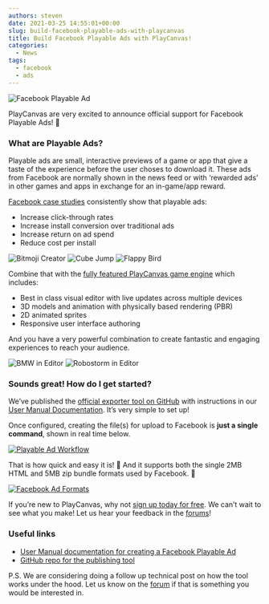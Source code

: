 ```yaml
---
authors: steven
date: 2021-03-25 14:55:01+00:00
slug: build-facebook-playable-ads-with-playcanvas
title: Build Facebook Playable Ads with PlayCanvas!
categories:
  - News
tags:
  - facebook
  - ads
---
```


![Facebook Playable Ad](/img/facebook-playable-ad.gif)

PlayCanvas are very excited to announce official support for Facebook Playable Ads! 🚀

### What are Playable Ads?

Playable ads are small, interactive previews of a game or app that give a taste of the experience before the user choses to download it. These ads from Facebook are normally shown in the news feed or with ‘rewarded ads’ in other games and apps in exchange for an in-game/app reward.

[Facebook case studies](https://www.facebook.com/business/success/categories/playable-ads) consistently show that playable ads:

- Increase click-through rates
- Increase install conversion over traditional ads
- Increase return on ad spend
- Reduce cost per install

<div style={{ display: 'flex', justifyContent: 'space-between', marginBottom: '15px' }}>
    <img src="/img/playable-ad-bitmoji-creator.gif" style={{ width: '32%' }} alt="Bitmoji Creator" />
    <img src="/img/playable-ad-cube-jump.gif" style={{ width: '32%' }} alt="Cube Jump" />
    <img src="/img/playable-ad-flappy-bird.gif" style={{ width: '32%' }} alt="Flappy Bird" />
</div>

Combine that with the [fully featured PlayCanvas game engine](https://playcanvas.com/features) which includes:

- Best in class visual editor with live updates across multiple devices
- 3D models and animation with physically based rendering (PBR)
- 2D animated sprites
- Responsive user interface authoring

And you have a very powerful combination to create fantastic and engaging experiences to reach your audience.

<div style={{ display: 'flex', justifyContent: 'space-between', marginBottom: '15px' }}>
    <img src="/img/editor-bmw.gif" style={{ width: '49%' }} alt="BMW in Editor" />
    <img src="/img/editor-robostorm.gif" style={{ width: '49%' }} alt="Robostorm in Editor" />
</div>

### Sounds great! How do I get started?

We’ve published the [official exporter tool on GitHub](https://github.com/playcanvas/playcanvas-rest-api-tools#converting-a-project-into-a-single-html-file) with instructions in our [User Manual Documentation](https://developer.playcanvas.com/user-manual/publishing/playable-ads/fb-playable-ads/). It’s very simple to set up!

Once configured, creating the file(s) for upload to Facebook is **just a single command**, shown in real time below.

[![Playable Ad Workflow](/img/playable-ad-workflow.gif)](/img/playable-ad-workflow.gif)

That is how quick and easy it is! 💪 And it supports both the single 2MB HTML and 5MB zip bundle formats used by Facebook. 🙌

[![Facebook Ad Formats](/img/facebook-ad-formats.png)](/img/facebook-ad-formats.png)

If you’re new to PlayCanvas, why not [sign up today for free](https://playcanvas.com/). We can’t wait to see what you make! Let us hear your feedback in the [forums](https://forum.playcanvas.com/)!

### Useful links

- [User Manual documentation for creating a Facebook Playable Ad](https://developer.playcanvas.com/user-manual/publishing/playable-ads/fb-playable-ads/)
- [GitHub repo for the publishing tool](https://github.com/playcanvas/playcanvas-rest-api-tools#converting-a-project-into-a-single-html-file)

P.S. We are considering doing a follow up technical post on how the tool works under the hood. Let us know on the [forum](https://forum.playcanvas.com/) if that is something you would be interested in.
